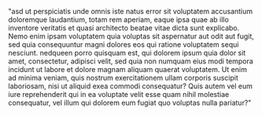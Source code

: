 "asd ut perspiciatis unde omnis iste natus error sit voluptatem accusantium doloremque laudantium, totam rem aperiam, eaque ipsa quae ab illo inventore veritatis et
quasi architecto beatae vitae dicta sunt explicabo. Nemo enim ipsam voluptatem quia voluptas sit aspernatur aut odit aut fugit, sed quia consequuntur magni dolores eos qui
ratione voluptatem sequi nesciunt. nedqueen porro quisquam est, qui dolorem ipsum quia dolor sit amet, consectetur, adipisci velit, sed quia non numquam eius modi tempora incidunt
ut labore et dolore magnam aliquam quaerat voluptatem. Ut enim ad minima veniam, quis nostrum exercitationem ullam corporis suscipit laboriosam, nisi ut aliquid exea
commodi consequatur? Quis autem vel eum iure reprehenderit qui in ea voluptate velit esse quam nihil molestiae consequatur, vel illum qui dolorem eum fugiat quo voluptas
nulla pariatur?"